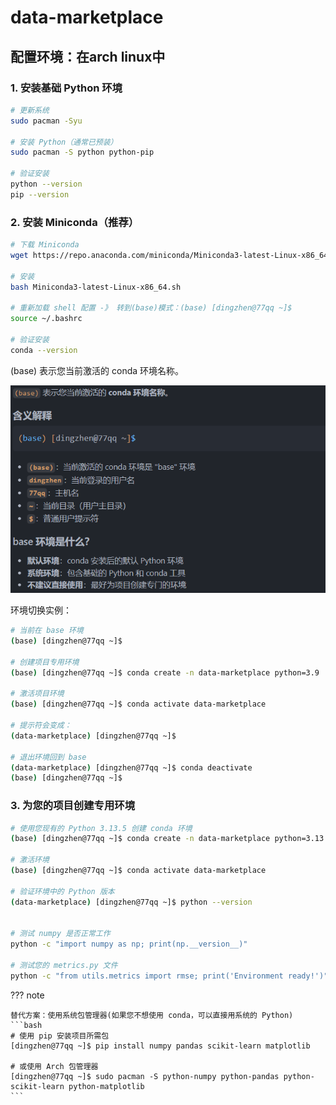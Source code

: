 # data-marketplace

## 配置环境：在arch linux中
### 1. 安装基础 Python 环境
```bash
# 更新系统
sudo pacman -Syu

# 安装 Python（通常已预装）
sudo pacman -S python python-pip

# 验证安装
python --version
pip --version
```
### 2. 安装 Miniconda（推荐）

```bash
# 下载 Miniconda
wget https://repo.anaconda.com/miniconda/Miniconda3-latest-Linux-x86_64.sh

# 安装
bash Miniconda3-latest-Linux-x86_64.sh

# 重新加载 shell 配置 -》 转到(base)模式：(base) [dingzhen@77qq ~]$
source ~/.bashrc

# 验证安装
conda --version
```

(base) 表示您当前激活的 conda 环境名称。

![1752899978383](image/project/1752899978383.png)

环境切换实例：
```bash
# 当前在 base 环境
(base) [dingzhen@77qq ~]$ 

# 创建项目专用环境
(base) [dingzhen@77qq ~]$ conda create -n data-marketplace python=3.9

# 激活项目环境
(base) [dingzhen@77qq ~]$ conda activate data-marketplace

# 提示符会变成：
(data-marketplace) [dingzhen@77qq ~]$ 

# 退出环境回到 base
(data-marketplace) [dingzhen@77qq ~]$ conda deactivate
(base) [dingzhen@77qq ~]$ 
```
### 3. 为您的项目创建专用环境
```bash
# 使用您现有的 Python 3.13.5 创建 conda 环境
(base) [dingzhen@77qq ~]$ conda create -n data-marketplace python=3.13

# 激活环境
(base) [dingzhen@77qq ~]$ conda activate data-marketplace

# 验证环境中的 Python 版本
(data-marketplace) [dingzhen@77qq ~]$ python --version


# 测试 numpy 是否正常工作
python -c "import numpy as np; print(np.__version__)"

# 测试您的 metrics.py 文件
python -c "from utils.metrics import rmse; print('Environment ready!')"

```

??? note

    替代方案：使用系统包管理器(如果您不想使用 conda，可以直接用系统的 Python)
    ```bash
    # 使用 pip 安装项目所需包
    [dingzhen@77qq ~]$ pip install numpy pandas scikit-learn matplotlib

    # 或使用 Arch 包管理器
    [dingzhen@77qq ~]$ sudo pacman -S python-numpy python-pandas python-scikit-learn python-matplotlib
    ```
